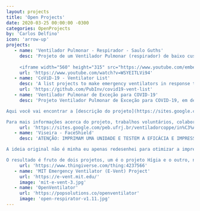 ```yaml
---
layout: projects
title: 'Open Projects'
date: 2020-03-25 00:00:00 -0300
categories: OpenProjects
by: 'Carlos Delfino'
icon: 'arrow-up'
projects:
   - name: 'Ventilador Pulmonar - Respirador - Saulo Guths'
     desc: 'Projeto de um Ventilador Pulmonar (respirador) de baixo custo e com componentes facilmente encontrados no mercado nacional.
     
     <iframe width="560" height="315" src="https://www.youtube.com/embed/WSYEITLVi94" frameborder="0" allow="accelerometer; autoplay; encrypted-media; gyroscope; picture-in-picture" allowfullscreen></iframe>'
     url: 'https://www.youtube.com/watch?v=WSYEITLVi94'
   - name: 'CoViD-19 - Ventilator List'
     desc: 'A list projects to make emergency ventilators in response to COVID-19, focusing on free-libre open source'
     url: 'https://github.com/PubInv/covid19-vent-list'
   - name: 'Ventilador Pulmonar de Exceção para COVID-19'
     desc: 'Projeto Ventilador Pulmonar de Exceção para COVID-19, em desenvolvimento pelo Programa de Engenharia Biomédica da COPPE/UFRJ e inúmeros colaboradores, o qual tem o objetivo de suprir a demanda urgente prevista para estes dispositivos devido a COVID-19.

Aqui você vai encontrar a [descrição do projeto](https://sites.google.com/peb.ufrj.br/ventiladorcoppe/projeto) e suas especificações, a [equipe de trabalho](https://sites.google.com/peb.ufrj.br/ventiladorcoppe/equipe), as [demandas](https://sites.google.com/peb.ufrj.br/ventiladorcoppe/colabore) atuais do projeto, além de outras informações importantes como [outras iniciativas](https://sites.google.com/peb.ufrj.br/ventiladorcoppe/outras-iniciativas) que estão sendo realizadas e [editais](https://sites.google.com/peb.ufrj.br/ventiladorcoppe/editais) já publicados.

Para mais informações acerca do projeto, trabalhos voluntários, colaborações e parcerias, entre em [contato conosco](https://sites.google.com/peb.ufrj.br/ventiladorcoppe/contato).'
     url: 'https://sites.google.com/peb.ufrj.br/ventiladorcoppe/in%C3%ADcio'
   - mame: 'Viseira - FaceShield'
     desc: 'ATENÇÃO: IMPRIMAM UMA UNIDADE E TESTEM A EFICÁCIA E IMPRESSÃO ANTES DE INICIAR A PRODUÇÃO. INFELIZMENTE NENHUMA IMPRESSORA 3D É IGUAL A OUTRA OU PODE NÃO ATENDER À NECESSIDADE DA SUA REGIÃO OU CENTRO DE SAÚDE.

A ideia original não é minha eu apenas redesenhei para otimizar a impressão e deixá-la mais confortável.

O resultado é fruto de dois projetos, um é o projeto Hígia e o outro, não tenho referências.'
     url: 'https://www.thingiverse.com/thing:4237566'
   - name: 'MIT Emergency Ventilator (E-Vent) Project'
     url: 'https://e-vent.mit.edu/'
     image: 'mit-e-vent-3.jpg'
   - name: 'OpenVentilator'
     url: 'https://popsolutions.co/openventilator'
     image: 'open-respirator-v1.11.jpg'
---
```

